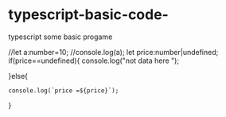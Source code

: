 # typescript-basic-code-
typescript some basic progame

//let a:number=10;
//console.log(a);
let price:number|undefined;
if(price==undefined){
    console.log("not data here ");
    
}else{
    
    console.log(`price =${price}`);
}

